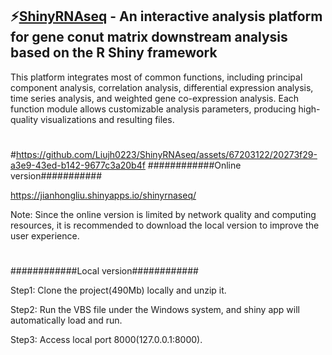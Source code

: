 ## ⚡[ShinyRNAseq](https://jianhongliu.shinyapps.io/shinyrnaseq/)  -  An interactive analysis platform for gene conut matrix downstream analysis based on the R Shiny framework
This platform integrates most of common functions, including principal component analysis, correlation analysis, differential expression analysis, time series analysis, and weighted gene co-expression analysis. Each function module allows customizable analysis parameters, producing high-quality visualizations and resulting files.
#
#https://github.com/Liujh0223/ShinyRNAseq/assets/67203122/20273f29-a3e9-43ed-b142-9677c3a20b4f
############Online version###########

https://jianhongliu.shinyapps.io/shinyrnaseq/

Note: Since the online version is limited by network quality and computing resources, it is recommended to download the local version to improve the user experience.
#
############Local version############

Step1: Clone the project(490Mb) locally and unzip it.

Step2: Run the VBS file under the Windows system, and shiny app will automatically load and run.

Step3: Access local port 8000(127.0.0.1:8000).
